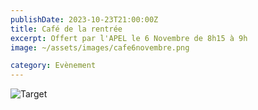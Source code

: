 ```yaml
---
publishDate: 2023-10-23T21:00:00Z
title: Café de la rentrée 
excerpt: Offert par l'APEL le 6 Novembre de 8h15 à 9h
image: ~/assets/images/cafe6novembre.png

category: Evènement
---
```


![Target](~/assets/images/cafe6novembre.png)
